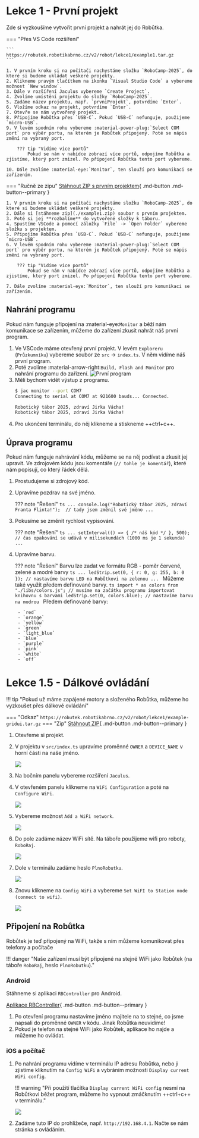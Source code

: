 # Lekce 1 - První projekt

Zde si vyzkoušíme vytvořit první projekt a nahrát jej do Robůtka.

=== "Přes VS Code rozšíření"

    ```
    https://robutek.robotikabrno.cz/v2/robot/lekce1/example1.tar.gz
    ```

    1. V prvním kroku si na počítači nachystáme složku `RoboCamp-2025`, do které si budeme ukládat veškeré projekty.
    2. Klikneme pravým tlačítkem na ikonku `Visual Studio Code` a vybereme možnost `New window`.
    3. Dále v rozšíření Jaculus vybereme `Create Project`.
    4. Zvolíme umístění projektu do složky `RoboCamp-2025`.
    5. Zadáme název projektu, např. `prvniProjekt`, potvrdíme `Enter`.
    6. Vložíme odkaz na projekt, potvrdíme `Enter`.
    7. Otevře se nám vytvořený projekt.
    8. Připojíme Robůtka přes `USB-C`. Pokud `USB-C` nefunguje, použijeme `micro-USB`.
    9. V levém spodním rohu vybereme :material-power-plug:`Select COM port` pro výběr portu, na kterém je Robůtek připojený. Poté se nápis změní na vybraný port.

        ??? tip "Vidíme více portů"
            Pokud se nám v nabídce zobrazí více portů, odpojíme Robůtka a zjistíme, který port zmizel. Po připojení Robůtka tento port vybereme.

    10. Dále zvolíme :material-eye:`Monitor`, ten slouží pro komunikaci se zařízením.


=== "Ručně ze zipu"
    [Stáhnout ZIP s prvním projektem](./example1.zip){ .md-button .md-button--primary }

    1. V prvním kroku si na počítači nachystáme složku `RoboCamp-2025`, do které si budeme ukládat veškeré projekty.
    2. Dále si [stáhneme zip](./example1.zip) soubor s prvním projektem.
    3. Poté si jej **rozbalíme** do vytvořené složky k táboru.
    4. Spustíme VSCode a pomocí záložky `File` -> `Open Folder` vybereme složku s projektem.
    5. Připojíme Robůtka přes `USB-C`. Pokud `USB-C` nefunguje, použijeme `micro-USB`.
    6. V levém spodním rohu vybereme :material-power-plug:`Select COM port` pro výběr portu, na kterém je Robůtek připojený. Poté se nápis změní na vybraný port.

        ??? tip "Vidíme více portů"
            Pokud se nám v nabídce zobrazí více portů, odpojíme Robůtka a zjistíme, který port zmizel. Po připojení Robůtka tento port vybereme.

    7. Dále zvolíme :material-eye:`Monitor`, ten slouží pro komunikaci se zařízením.

## Nahrání programu

Pokud nám funguje připojení na :material-eye:`Monitor` a běží nám komunikace se zařízením, můžeme do zařízení zkusit nahrát náš první program.

1. Ve VSCode máme otevřený první projekt. V levém `Exploreru` (`Průzkumníku`) vybereme soubor ze  `src` -> `index.ts`. V něm vidíme náš první program.
2. Poté zvolíme :material-arrow-right:`Build, Flash and Monitor` pro nahrání programu do zařízení.
	![První program](./assets/first-code.png)
	<!-- TODO: update 2 and 3 current library and jaculus implementations -->
3. Měli bychom vidět výstup z programu.
	```bash
	$ jac monitor --port COM7
	Connecting to serial at COM7 at 921600 bauds... Connected.

	Robotický tábor 2025, zdraví Jirka Vácha!
	Robotický tábor 2025, zdraví Jirka Vácha!
	```
4. Pro ukončení terminálu, do něj klikneme a stiskneme ++ctrl+c++.


## Úprava programu

Pokud nám funguje nahrávání kódu, můžeme se na něj podívat a zkusit jej upravit.
Ve zdrojovém kódu jsou komentáře (`// tohle je komentář`), které nám popisují, co který řádek dělá.

1. Prostudujeme si zdrojový kód.
2. Upravíme pozdrav na své jméno.

	??? note "Řešení"
		```ts
		...
		console.log("Robotický tábor 2025, zdraví Franta Flinta!");  // tady jsem změnil své jméno
		...
		```

3. Pokusíme se změnit rychlost vypisování.

    ??? note "Řešení"
        ```ts
        ...
        setInterval(() => { /* náš kód */ }, 500); // čas opakování se udává v milisekundách (1000 ms je 1 sekunda)
        ...
        ```

4. Upravíme barvu.

    ??? note "Řešení"
        Barvu lze zadat ve formátu RGB - poměr červené, zelené a modré barvy 
        ```ts
        ...
        ledStrip.set(0, { r: 0, g: 255, b: 0 }); // nastavíme barvu LED na Robůtkovi na zelenou
        ...
        ```
        Můžeme také využít předem definované barvy. 
        ```ts
        import * as colors from "./libs/colors.js"; // musíme na začátku programu importovat knihovnu s barvami
        ledStrip.set(0, colors.blue); // nastavíme barvu na modrou
        ```
        Předem definované barvy:

		- `red`
		- `orange`
		- `yellow`
		- `green`
		- `light_blue`
		- `blue`
		- `purple`
		- `pink`
		- `white`
		- `off`

# Lekce 1.5 - Dálkové ovládání

!!! tip "Pokud už máme zapájené motory a složeného Robůtka, můžeme ho vyzkoušet přes dálkové ovládání"

=== "Odkaz"
    ```
    https://robutek.robotikabrno.cz/v2/robot/lekce1/example-gridui.tar.gz
    ```
=== "Zip"
    [Stáhnout ZIP](./example-gridui.zip){ .md-button .md-button--primary }

1. Otevřeme si projekt.

2. V projektu v `src/index.ts` upravíme proměnné `OWNER` a `DEVICE_NAME` v horní části na naše jméno.

    ![](assets/gridui_owner.png)

3. Na bočním panelu vybereme rozšíření `Jaculus`.
4. V otevřeném panelu klikneme na `WiFi Configuration` a poté na `Configure WiFi`.

    ![](assets/wifi-config.png)

5. Vybereme možnost `Add a WiFi network`.

	![](assets/add-wifi.png)

6. Do pole zadáme název WiFi sítě. Na táboře použijeme wifi pro roboty, `RoboRaj`.

	![](assets/wifi-ssid.png)

7. Dole v terminálu zadáme heslo `PlnoRobutku`.

	![](assets/wifi-passwd.png)

8. Znovu klikneme na `Config WiFi` a vybereme `Set WiFI to Station mode (connect to wifi)`.

	![](assets/connect-wifi.png)

## Připojení na Robůtka
Robůtek je teď připojený na WiFi, takže s ním můžeme komunikovat přes telefony a počítače

!!! danger "Naše zařízení musí být připojené na stejné WiFi jako Robůtek (na táboře `RoboRaj`, heslo `PlnoRobutku`)."

### Android
Stáhneme si aplikaci `RBController` pro Android.

[Aplikace RBController](https://play.google.com/store/apps/details?id=com.tassadar.rbcontroller&hl=en&pli=1){ .md-button .md-button--primary }

1. Po otevření programu nastavíme jméno majitele na to stejné, co jsme napsali do proměnné `OWNER` v kódu. Jinak Robůtka neuvidíme!
2. Pokud je telefon na stejné WiFi jako Robůtek, aplikace ho najde a můžeme ho ovládat.

### iOS a počítač

1. Po nahrání programu vidíme v terminálu IP adresu Robůtka, nebo ji zjistíme kliknutím na `Config WiFi` a vybráním možnosti `Display current WiFi config`.

    !!! warning "Při použití tlačítka `Display current WiFi config` nesmí na Robůtkovi běžet program, můžeme ho vypnout zmáčknutím ++ctrl+c++ v terminálu."


	![](assets/gridui_ip.png)

2. Zadáme tuto IP do prohlížeče, např. `http://192.168.4.1`. Načte se nám stránka s ovládáním.
